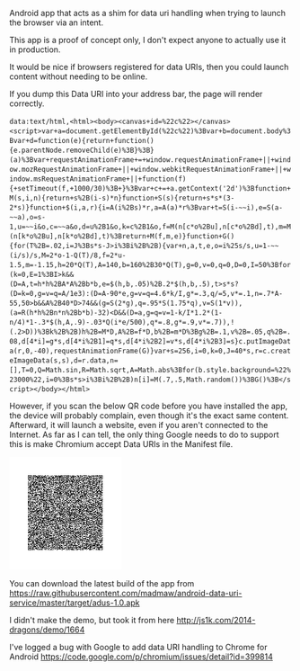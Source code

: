 Android app that acts as a shim for data uri handling when trying to launch the browser via an intent.

This app is a proof of concept only, I don't expect anyone to actually use it in production.

It would be nice if browsers registered for data URIs, then you could launch content without needing to be online.

If you dump this Data URI into your address bar, the page will render correctly.

`data:text/html,<html><body><canvas+id=%22c%22></canvas><script>var+a=document.getElementById(%22c%22)%3Bvar+b=document.body%3Bvar+d=function(e){return+function(){e.parentNode.removeChild(e)%3B}%3B}(a)%3Bvar+requestAnimationFrame+=+window.requestAnimationFrame+||+window.mozRequestAnimationFrame+||+window.webkitRequestAnimationFrame+||+window.msRequestAnimationFrame+||+function(f){+setTimeout(f,+1000/30)%3B+}%3Bvar+c+=+a.getContext('2d')%3Bfunction+M(s,i,n){return+s%2B(i-s)*n}function+S(s){return+s*s*(3-2*s)}function+$(i,a,r){i=A(i%2Bs)*r,a=A(a)*r%3Bvar+t=S(i-~~i),e=S(a-~~a),o=s-1,u=~~i&o,c=~~a&o,d=u%2B1&o,k=c%2B1&o,f=M(n[c*o%2Bu],n[c*o%2Bd],t),m=M(n[k*o%2Bu],n[k*o%2Bd],t)%3Breturn+M(f,m,e)}function+G(){for(T%2B=.02,i=J%3Bs*s-J>i%3Bi%2B%2B){var+n,a,t,e,o=i%25s/s,u=1-~~(i/s)/s,M=2*o-1-Q(T)/8,f=2*u-1.5,m=-1.15,h=20*Q(T),A=140,b=160%2B30*Q(T),g=0,v=0,q=0,D=0,I=50%3Bfor(k=0,E=1%3BI>k&&(D=A,t=h*h%2BA*A%2Bb*b,e=$(h,b,.05)%2B.2*$(h,b,.5),t>s*s?(D=k=0,g=v=q=A/1e3):(D=A-90*e,g=v=q=4.6*k/I,g*=.3,q/=5,v*=.1,n=.7*A-55,50>b&&A%2B40*D>74&&(g=S(2*g),q=.95*S(1.75*q),v=S(1*v)),(a=R(h*h%2Bn*n%2Bb*b)-32)<D&&(D=a,g=q=v=1-k/I*1.2*(1-n/4)*1-.3*$(h,A,.9)-.03*Q(i*e/500),q*=.8,g*=.9,v*=.7)),!(.2>D))%3Bk%2B%2B)h%2B=M*D,A%2B=f*D,b%2B=m*D%3Bg%2B=.1,v%2B=.05,q%2B=.08,d[4*i]=g*s,d[4*i%2B1]=q*s,d[4*i%2B2]=v*s,d[4*i%2B3]=s}c.putImageData(r,0,-40),requestAnimationFrame(G)}var+s=256,i=0,k=0,J=40*s,r=c.createImageData(s,s),d=r.data,n=[],T=0,Q=Math.sin,R=Math.sqrt,A=Math.abs%3Bfor(b.style.background=%22%23000%22,i=0%3Bs*s>i%3Bi%2B%2B)n[i]=M(.7,.5,Math.random())%3BG()%3B</script></body></html>`

However, if you scan the below QR code before you have installed the app, the device will probably complain, even though it's the exact same content. Afterward, it will launch a website, even if you aren't connected to the Internet. As far as I can tell, the only thing Google needs to do to support this is make Chromium accept Data URIs in the Manifest file.

![QR Code](https://raw.githubusercontent.com/madmaw/android-data-uri-service/master/qrcode.png)

You can download the latest build of the app from https://raw.githubusercontent.com/madmaw/android-data-uri-service/master/target/adus-1.0.apk

I didn't make the demo, but took it from here http://js1k.com/2014-dragons/demo/1664

I've logged a bug with Google to add data URI handling to Chrome for Android https://code.google.com/p/chromium/issues/detail?id=399814
